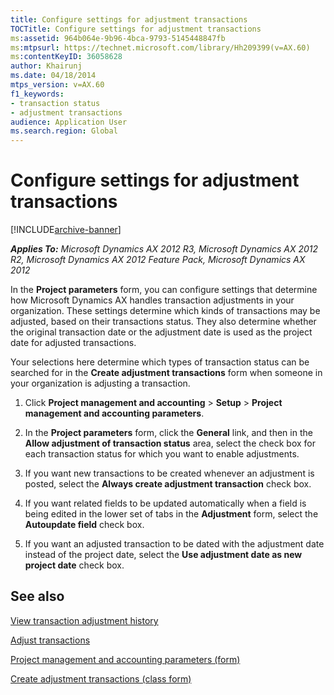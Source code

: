 ```yaml
---
title: Configure settings for adjustment transactions
TOCTitle: Configure settings for adjustment transactions
ms:assetid: 964b064e-9b96-4bca-9793-5145448847fb
ms:mtpsurl: https://technet.microsoft.com/library/Hh209399(v=AX.60)
ms:contentKeyID: 36058628
author: Khairunj
ms.date: 04/18/2014
mtps_version: v=AX.60
f1_keywords:
- transaction status
- adjustment transactions
audience: Application User
ms.search.region: Global
---
```


# Configure settings for adjustment transactions 


[!INCLUDE[archive-banner](includes/archive-banner.md)]


_**Applies To:** Microsoft Dynamics AX 2012 R3, Microsoft Dynamics AX 2012 R2, Microsoft Dynamics AX 2012 Feature Pack, Microsoft Dynamics AX 2012_

In the **Project parameters** form, you can configure settings that determine how Microsoft Dynamics AX handles transaction adjustments in your organization. These settings determine which kinds of transactions may be adjusted, based on their transactions status. They also determine whether the original transaction date or the adjustment date is used as the project date for adjusted transactions.

Your selections here determine which types of transaction status can be searched for in the **Create adjustment transactions** form when someone in your organization is adjusting a transaction.

1.  Click **Project management and accounting** \> **Setup** \> **Project management and accounting parameters**.

2.  In the **Project parameters** form, click the **General** link, and then in the **Allow adjustment of transaction status** area, select the check box for each transaction status for which you want to enable adjustments.

3.  If you want new transactions to be created whenever an adjustment is posted, select the **Always create adjustment transaction** check box.

4.  If you want related fields to be updated automatically when a field is being edited in the lower set of tabs in the **Adjustment** form, select the **Autoupdate field** check box.

5.  If you want an adjusted transaction to be dated with the adjustment date instead of the project date, select the **Use adjustment date as new project date** check box.

## See also

[View transaction adjustment history](view-transaction-adjustment-history.md)

[Adjust transactions](adjust-transactions.md)

[Project management and accounting parameters (form)](https://technet.microsoft.com/library/aa599440\(v=ax.60\))

[Create adjustment transactions (class form)](https://technet.microsoft.com/library/aa634561\(v=ax.60\))

  


